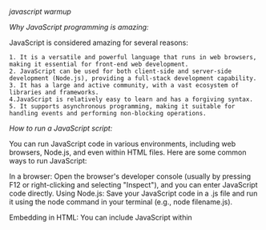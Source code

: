 *javascript warmup*

*Why JavaScript programming is amazing:*

JavaScript is considered amazing for several reasons:

    1. It is a versatile and powerful language that runs in web browsers, making it essential for front-end web development.
    2. JavaScript can be used for both client-side and server-side development (Node.js), providing a full-stack development capability.
    3. It has a large and active community, with a vast ecosystem of libraries and frameworks.
    4.JavaScript is relatively easy to learn and has a forgiving syntax.
    5. It supports asynchronous programming, making it suitable for handling events and performing non-blocking operations.

*How to run a JavaScript script:*

You can run JavaScript code in various environments, including web browsers, Node.js, and even within HTML files. Here are some common ways to run JavaScript:

In a browser: Open the browser's developer console (usually by pressing F12 or right-clicking and selecting "Inspect"), and you can enter JavaScript code directly.
Using Node.js: Save your JavaScript code in a .js file and run it using the node command in your terminal (e.g., node filename.js).


Embedding in HTML: You can include JavaScript within <script> tags in an HTML file, and it will run when the page loads.


*How to create variables and constants:*
In JavaScript, you can create variables using var, let, or const. Constants are created using const. For example:


    var myVariable = 42;
    let anotherVariable = "Hello";
    const PI = 3.14159;
Differences between var, const, and let:

var has function-level scope and can be redeclared within the same scope.
let has block-level scope and can be reassigned within the same scope but not redeclared.
const also has block-level scope but cannot be reassigned or redeclared.
Data types available in JavaScript:
JavaScript has several data types, including:

Primitive types: number, string, boolean, undefined, null, symbol, and bigint.
Reference types: object (including arrays and functions).


*How to use if and if...else statements:*
JavaScript uses if and if...else statements for conditional execution. For example:


    if (condition) {
        // code to execute if the condition is true
    } else {
        // code to execute if the condition is false
    }


*How to use comments:*
You can use // for single-line comments and /* */ for multi-line comments in JavaScript:


    // This is a single-line comment
    /* This is a
    multi-line comment */

*How to assign values to variables:*
You can assign values to variables using the = operator:


    let myVariable = "Hello, world!";

*How to use while and for loops:*


JavaScript provides while and for loops for iterative operations. For example:
    // Using a while loop
    while (condition) {
        // code to execute while the condition is true
    }

    // Using a for loop
    for (let i = 0; i < 5; i++) {
        // code to execute in each iteration
    }

*How to use break and continue statements:*


break is used to exit a loop prematurely.
continue is used to skip the current iteration and move to the next one in a loop.

What is a function and how do you use functions:
A function is a block of code that can be called and executed. Here's how you define and use a function in JavaScript:


    function greet(name) {
        console.log(`Hello, ${name}!`);
    }

    greet("Alice"); // Calling the function

What does a function that does not use any return statement return:
A function that doesn't have a return statement or explicitly returns a value will return undefined by default.



*Scope of variables:*
Variables in JavaScript have function-level or block-level scope, depending on whether they are declared with var, let, or const. Block-level scope means the variable is only accessible within the block where it's defined.


*Arithmetic operators and how to use them:*

JavaScript supports arithmetic operators like +, -, *, /, % for addition, subtraction, multiplication, division, and modulo, respectively.


*How to manipulate a dictionary:*


In JavaScript, dictionaries are typically represented as objects. You can add, access, and modify key-value pairs like this:


    const myDict = {
        key1: "value1",
        key2: "value2",
    };

    myDict.key3 = "value3"; // Adding a new key-value pair
    const value = myDict.key1; // Accessing a value
    myDict.key2 = "new_value"; // Modifying a value


*How to import a file:*


In JavaScript, file imports depend on the environment. In Node.js, you can use require to import modules. In the browser, you can use import and export statements when using JavaScript module